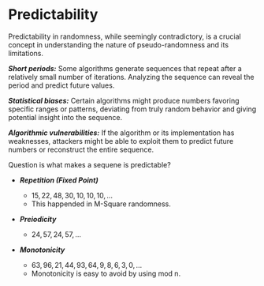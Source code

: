 # Predictability

Predictability in randomness, while seemingly contradictory, is a crucial concept in understanding the nature of pseudo-randomness and its limitations. 


***Short periods:*** Some algorithms generate sequences that repeat after a relatively small number of iterations. Analyzing the sequence can reveal the period and predict future values.

***Statistical biases:*** Certain algorithms might produce numbers favoring specific ranges or patterns, deviating from truly random behavior and giving potential insight into the sequence.

***Algorithmic vulnerabilities:*** If the algorithm or its implementation has weaknesses, attackers might be able to exploit them to predict future numbers or reconstruct the entire sequence.

Question is what makes a sequene is predictable?

- ***Repetition (Fixed Point)***
    - $15,22,48,30,10,10,10,\dots$
    - This happended in M-Square randomness.

- ***Preiodicity***
    - $24,57,24,57,\ldots$

- ***Monotonicity***
    - $63,96,21,44,93,64,9,8,6,3,0,\ldots$
    - Monotonicity is easy to avoid by using mod n.
    